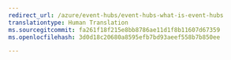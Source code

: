 ```yaml
---
redirect_url: /azure/event-hubs/event-hubs-what-is-event-hubs
translationtype: Human Translation
ms.sourcegitcommit: fa261f18f215e8bb8786ae11d1f8b11607d67359
ms.openlocfilehash: 3d0d18c20680a8595efb7bd93aeef558b7b850ee

---
```




<!--HONumber=Feb17_HO3-->


